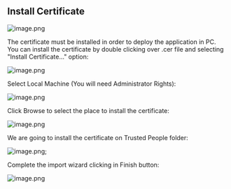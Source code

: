 ## Install Certificate

![image.png](/Windows_Zip_Content.png)

The certificate must be installed in order to deploy the application in PC.
You can install the certificate by double clicking over .cer file and selecting "Install Certificate..." option:


![image.png](/Windows_Certificate_Properties.png)

Select Local Machine (You will need Administrator Rights):

![image.png](/Windows_Import_Certificate.png)

Click Browse to select the place to install the certificate:

![image.png](/Windows_Import_Certificate_1.png) 

We are going to install the certificate on Trusted People folder:

![image.png](/Windows_Import_Certificate_Trusted_People.png);

Complete the import wizard clicking in Finish button:

![image.png](/Windows_Import_Certificate_Completed.png)
